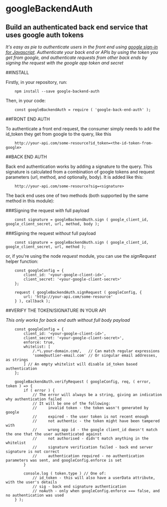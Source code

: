 googleBackendAuth
=================

Build an authenticated back end service that uses google auth tokens
--------------------------------------------------------------------

*It's easy as pie to authenticate users in the front end using [google sign-in for Javascript](https://developers.google.com/identity/sign-in/web/sign-in). Authenticate your back end or APIs by using the token you get from google, and authenticate requests from other back ends by signing the request with the google app token and secret*

##INSTALL

Firstly, in your repository, run:

```
    npm install --save google-backend-auth
```

Then, in your code:

```
    const googleBackendAuth = require ( 'google-back-end-auth' );
```

##FRONT END AUTH

To authenticate a front end request, the consumer simply needs to add the id_token they get from google to the query, like this

```
    http://your-api.com/some-resource?id_token=<the-id-token-from-google>
```

##BACK END AUTH

Back end authentication works by adding a signature to the query. This signature is calculated from a combination of google tokens and request parameters (url, method, and optionally, body). It is added like this:

```
    http://your-api.com/some-resource?sig=<signature>
```

The back end uses one of two methods (both supported by the same method in this module):

###Signing the request *with* full payload

```
    const signature = googleBackendAuth.sign ( google_client_id, google_client_secret, url, method, body );
```

###Signing the request *without* full payload

```
    const signature = googleBackendAuth.sign ( google_client_id, google_client_secret, url, method );
```

or, if you're using the node *request* module, you can use the *signRequest* helper function:

```
    const googleConfig = {
        client_id: '<your-google-client-id>',
        client_secret: '<your-google-client-secret>'
    };

    request ( googleBackendAuth.signRequest ( googleConfig, {
        url: 'http://your-api.com/some-resource'
    } ), callback );
```

##VERIFY THE TOKEN/SIGNATURE IN YOUR API

*This only works for back end auth _without_ full body payload*

```
    const googleConfig = {
        client_id: '<your-google-client-id>',
        client_secret: '<your-google-client-secret>',
        enforce: true,
        whitelist: [
            /.*\.your-domain.com/,   // Can match regular expressions
            'some@outlier-email.com' // Or singular email addresses, as strings
        ] // An empty whitelist will disable id_token based authentication
    };

    googleBackendAuth.verifyRequest ( googleConfig, req, ( error, token ) => {
        if ( error ) {
            // The error will always be a string, giving an indication why authentication failed
            // It will be one of the following:
            //     invalid token - the token wasn't generated by google
            //     expired - the user token is not recent enough
            //     not authentic - the token might have been tampered with
            //     wrong app id - the google client_id doesn't match the one that the user authenticated against
            //     not authorised - didn't match anything in the whitelist
            //     signature verification failed - back end server signature is not correct
            //     authentication required - no authentication parameters was sent, and googleConfig.enforce is set
        }

        console.log ( token.type ) // One of:
            // id_token - this will also have a userData attribute, with the user's details
            // sig - back end signature authentication
            // noAuth - only when googleConfig.enforce === false, and no authentication was used
    } );
```
